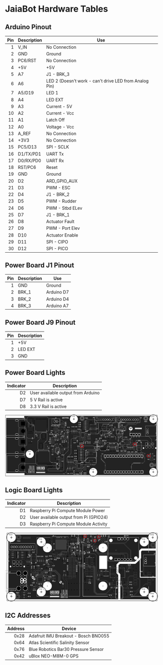 # JaiaBot Hardware Tables

## Arduino Pinout
| Pin | Description | Use              |
| --: | ---         | ---              |
|  1  | V_IN        | No Connection    |
|  2  | GND         | Ground           |
|  3  | PC6/RST     | No Connection    |
|  4  | +5V         | +5V              |
|  5  | A7          | J1 - BRK_3       |  
|  6  | A6          | LED 2 (Doesn't work - can't drive LED from Analog Pin)           |
|  7  | A5/D19      | LED 1            |
|  8  | A4          | LED EXT          |
|  9  | A3          | Current - 5V     |
| 10  | A2          | Current - Vcc    |
| 11  | A1          | Latch Off        |
| 12  | A0          | Voltage - Vcc    |
| 13  | A_REF       | No Connection    |
| 14  | +3V3        | No Connection    |
| 15  | PC5/D13     | SPI - SCLK       |
| 16  | D1/TX/PD1   | UART Tx          |
| 17  | D0/RX/PD0   | UART Rx          |
| 18  | RST/PC6     | Reset            |
| 19  | GND         | Ground           |
| 20  | D2          | ARD_GPIO_AUX     |
| 21  | D3          | PWM - ESC        |
| 22  | D4          | J1 - BRK_2       |
| 23  | D5          | PWM - Rudder     |
| 24  | D6          | PWM - Stbd ELev  |
| 25  | D7          | J1 - BRK_1       |
| 26  | D8          | Actuator Fault   |
| 27  | D9          | PWM - Port Elev  |
| 28  | D10         | Actuator Enable  |
| 29  | D11         | SPI - CIPO       |
| 30  | D12         | SPI - PICO       |

## Power Board J1 Pinout
| Pin | Description | Use              |
| --: | ---         | ---              |
|  1  | GND         | Ground           |
|  2  | BRK_1       | Arduino D7       |
|  3  | BRK_2       | Arduino D4       |
|  4  | BRK_3       | Arduino A7       |

## Power Board J9 Pinout
| Pin | Description |
| --: | ---         |
|  1  | +5V         |
|  2  | LED EXT     |
|  3  | GND         |

## Power Board Lights
| Indicator | Description                        |
| --:       | ---                                |
| D2        | User available output from Arduino |
| D7        | 5 V Rail is active                 |
| D8        | 3.3 V Rail is active               |

![](../figures/power-board-leds.png)

## Logic Board Lights
| Indicator | Description                            |
| --:       | ---                                    |
| D1        | Raspberry Pi Compute Module Power      |
| D2        | User available output from Pi (GPIO24) |
| D3        | Raspberry Pi Compute Module Activity   |

![](../figures/logic-board-leds.png)

## I2C Addresses
| Address | Device                               |
| --:     | ---                                  |
| 0x28    | Adafruit IMU Breakout - Bosch BNO055 |
| 0x64    | Atlas Scientific Salinity Sensor     |
| 0x76    | Blue Robotics Bar30 Pressure Sensor  |
| 0x42    | uBlox NEO-M8M-0 GPS                  |
